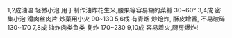 1,2成油温 轻微小泡 用于制作油炸花生米,腰果等容易糊的菜肴 30~60°
3,4成 密集小泡 滑肉丝肉片 炒菜用小火   90~130
5,6成 有青烟 炒炝炸, 酥皮增香, 不易破碎130~170
7,8成 油炸肉类鱼类 复炸 170~230
9,10成 容易着火,厨房爆炸!
